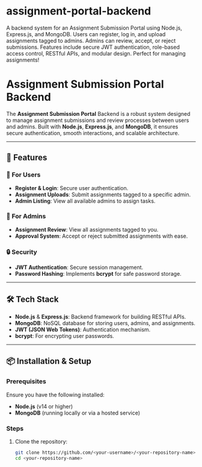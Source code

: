 # assignment-portal-backend
A backend system for an Assignment Submission Portal using Node.js, Express.js, and MongoDB. Users can register, log in, and upload assignments tagged to admins. Admins can review, accept, or reject submissions. Features include secure JWT authentication, role-based access control, RESTful APIs, and modular design. Perfect for managing assignments!
# Assignment Submission Portal Backend

The **Assignment Submission Portal** Backend is a robust system designed to manage assignment submissions and review processes between users and admins. Built with **Node.js**, **Express.js**, and **MongoDB**, it ensures secure authentication, smooth interactions, and scalable architecture.

---

## 🚀 Features

### 🌟 For Users
- **Register & Login**: Secure user authentication.
- **Assignment Uploads**: Submit assignments tagged to a specific admin.
- **Admin Listing**: View all available admins to assign tasks.

### 🌟 For Admins
- **Assignment Review**: View all assignments tagged to you.
- **Approval System**: Accept or reject submitted assignments with ease.

### 🔒 Security
- **JWT Authentication**: Secure session management.
- **Password Hashing**: Implements **bcrypt** for safe password storage.

---

## 🛠️ Tech Stack

- **Node.js** & **Express.js**: Backend framework for building RESTful APIs.
- **MongoDB**: NoSQL database for storing users, admins, and assignments.
- **JWT (JSON Web Tokens)**: Authentication mechanism.
- **bcrypt**: For encrypting user passwords.

---

## 📦 Installation & Setup

### Prerequisites
Ensure you have the following installed:
- **Node.js** (v14 or higher)
- **MongoDB** (running locally or via a hosted service)

### Steps
1. Clone the repository:
   ```bash
   git clone https://github.com/<your-username>/<your-repository-name>.git
   cd <your-repository-name>
